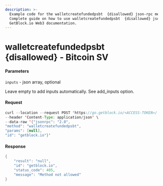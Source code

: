 ```yaml
---
description: >-
  Example code for the walletcreatefundedpsbt  {disallowed} json-rpc method.
  Сomplete guide on how to use walletcreatefundedpsbt  {disallowed} json-rpc in
  GetBlock.io Web3 documentation.
---
```


# walletcreatefundedpsbt {disallowed} - Bitcoin SV

#### Parameters

`inputs` - json array, optional

Leave empty to add inputs automatically. See add\_inputs option.

#### Request

```java
curl --location --request POST 'https://go.getblock.io/<ACCESS-TOKEN>/' \
--header 'Content-Type: application/json' \
--data-raw '{"jsonrpc": "2.0",
"method": "walletcreatefundedpsbt",
"params": [null],
"id": "getblock.io"}'
```

#### Response

```java
{
    "result": "null",
    "id": "getblock.io",
    "status_code": 405,
    "message": "Method not allowed"
}
```
